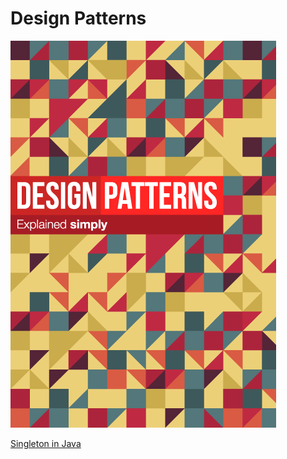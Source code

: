 # Design Patterns

![Alt text](/img/DesignPatterns.png "Optional Title")

[Singleton in Java](https://github.com/jesusmtzarvizu/Design_Patterns/tree/master/Singleton)
